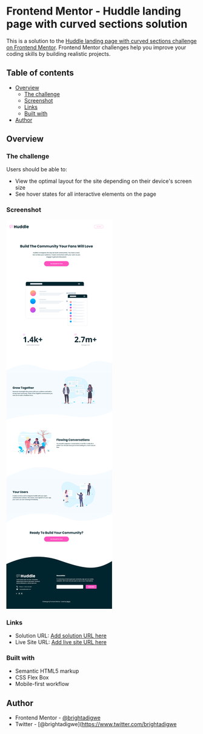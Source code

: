 # Frontend Mentor - Huddle landing page with curved sections solution

This is a solution to the [Huddle landing page with curved sections challenge on Frontend Mentor](https://www.frontendmentor.io/challenges/huddle-landing-page-with-curved-sections-5ca5ecd01e82137ec91a50f2). Frontend Mentor challenges help you improve your coding skills by building realistic projects. 

## Table of contents

- [Overview](#overview)
  - [The challenge](#the-challenge)
  - [Screenshot](#screenshot)
  - [Links](#links)
  - [Built with](#built-with)
- [Author](#author)


## Overview

### The challenge

Users should be able to:

- View the optimal layout for the site depending on their device's screen size
- See hover states for all interactive elements on the page

### Screenshot

![](./screenshot.png)


### Links

- Solution URL: [Add solution URL here](https://www.frontendmentor.io/challenges/huddle-landing-page-with-curved-sections-5ca5ecd01e82137ec91a50f2/hub/huddle-landing-page-with-curved-sections-with-tailwindcss-mz81oSGzV)
- Live Site URL: [Add live site URL here](https://huddlecomty.netlify.app)

### Built with

- Semantic HTML5 markup
- CSS Flex Box
- Mobile-first workflow

## Author

- Frontend Mentor - [@brightadigwe](https://www.frontendmentor.io/profile/brightadigwe)
- Twitter - [@brightadigwe](https://www.twitter.com/brightadigwe